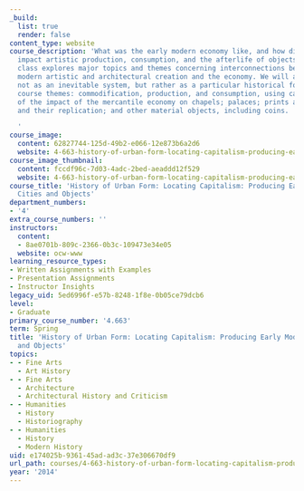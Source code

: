 ```yaml
---
_build:
  list: true
  render: false
content_type: website
course_description: 'What was the early modern economy like, and how did monetization
  impact artistic production, consumption, and the afterlife of objects? This seminar-format
  class explores major topics and themes concerning interconnections between early
  modern artistic and architectural creation and the economy. We will approach capitalism
  not as an inevitable system, but rather as a particular historical formation. Core
  course themes: commodification, production, and consumption, using case studies
  of the impact of the mercantile economy on chapels; palaces; prints and paintings,
  and their replication; and other material objects, including coins.

  '
course_image:
  content: 62827744-125d-49b2-e066-12e873b6a2d6
  website: 4-663-history-of-urban-form-locating-capitalism-producing-early-modern-cities-and-objects-spring-2014
course_image_thumbnail:
  content: fccdf96c-7d03-4adc-2bed-aeaddd12f529
  website: 4-663-history-of-urban-form-locating-capitalism-producing-early-modern-cities-and-objects-spring-2014
course_title: 'History of Urban Form: Locating Capitalism: Producing Early Modern
  Cities and Objects'
department_numbers:
- '4'
extra_course_numbers: ''
instructors:
  content:
  - 8ae0701b-809c-2366-0b3c-109473e34e05
  website: ocw-www
learning_resource_types:
- Written Assignments with Examples
- Presentation Assignments
- Instructor Insights
legacy_uid: 5ed6996f-e57b-8248-1f8e-0b05ce79dcb6
level:
- Graduate
primary_course_number: '4.663'
term: Spring
title: 'History of Urban Form: Locating Capitalism: Producing Early Modern Cities
  and Objects'
topics:
- - Fine Arts
  - Art History
- - Fine Arts
  - Architecture
  - Architectural History and Criticism
- - Humanities
  - History
  - Historiography
- - Humanities
  - History
  - Modern History
uid: e174025b-9361-45ad-ad3c-37e306670df9
url_path: courses/4-663-history-of-urban-form-locating-capitalism-producing-early-modern-cities-and-objects-spring-2014
year: '2014'
---
```

